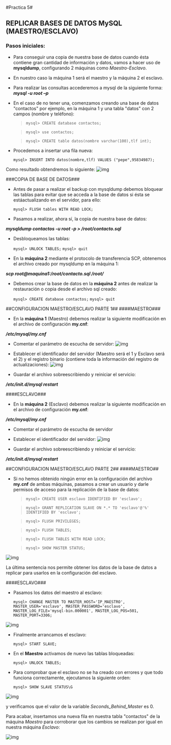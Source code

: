 #Practica 5#

## REPLICAR BASES DE DATOS MySQL (MAESTRO/ESCLAVO) ##

### Pasos iniciales: ###

- Para conseguir una copia de nuestra base de datos cuando ésta contiene gran cantidad de información y datos, vamos a hacer uso de **mysqldump**, configurando 2 máquinas como *Maestro-Esclavo*.

- En nuestro caso la máquina 1 será el maestro y la máquina 2 el esclavo.

- Para realizar las consultas accederemos a mysql de la siguiente forma:
***mysql -u root –p***

- En el caso de no tener una, comenzamos creando una base de datos "contactos" por ejemplo, en la máquina 1 y una tabla "datos" con 2 campos (nombre y teléfono):

	> `mysql> CREATE database contactos;`
	
	> `mysql> use contactos;`
	
	> `mysql> CREATE table datos(nombre varchar(100),tlf int);`

- Procedemos a insertar una fila nueva:

	`mysql> INSERT INTO datos(nombre,tlf) VALUES ("pepe",95834987);`

Como resultado obtendremos lo siguiente:
![img](https://github.com/nachobit/ETSIIT/blob/master/SWAP/practica5/maestro0.png)

###COPIA DE BASE DE DATOS###
- Antes de pasar a realizar el backup con mysqldump debemos bloquear las tablas para evitar que se acceda a la base de datos si ésta se estáactualizando en el servidor, para ello:

	`mysql> FLUSH tables WITH READ LOCK;`

- Pasamos a realizar, ahora sí, la copia de nuestra base de datos:

***mysqldump contactos -u root -p > /root/contacto.sql***

- Desbloqueamos las tablas:

	`mysql> UNLOCK TABLES;` 
	`mysql> quit`

- En la **máquina 2** mediante el protocolo de transferencia SCP, obtenemos el archivo creado por mysqldump en la máquina 1:

***scp root@maquina1:/root/contacto.sql /root/***

- Debemos crear la base de datos en la **máquina 2** antes de realizar la restauración o copia desde el archivo sql creado:

	`mysql> CREATE database contactos;`
	`mysql> quit`

##CONFIGURACION MAESTRO/ESCLAVO PARTE 1##
####MAESTRO###

- En la **máquina 1** (Maestro) debemos realizar la siguiente modificación en el archivo de configuración **my.cnf**: 

***/etc/mysql/my.cnf***

* Comentar el parámetro de escucha de servidor:
![img](https://github.com/nachobit/ETSIIT/blob/master/SWAP/practica5/maestro1.png)

* Establecer el identificador del servidor (Maestro será el 1 y Esclavo será el 2) y el registro binario (contiene toda la información del registro de actualizaciones):
![img](https://github.com/nachobit/ETSIIT/blob/master/SWAP/practica5/maestro2.png)

* Guardar el archivo sobreescribiendo y reiniciar el servicio:

***/etc/init.d/mysql restart***

####ESCLAVO###
- En la **máquina 2** (Esclavo) debemos realizar la siguiente modificación en el archivo de configuración **my.cnf**: 

***/etc/mysql/my.cnf***
* Comentar el parámetro de escucha de servidor

* Establecer el identificador del servidor:
![img](https://github.com/nachobit/ETSIIT/blob/master/SWAP/practica5/esclavo1.png)

* Guardar el archivo sobreescribiendo y reiniciar el servicio:

***/etc/init.d/mysql restart***

##CONFIGURACION MAESTRO/ESCLAVO PARTE 2##
####MAESTRO##

* Si no hemos obtenido ningún error en la configuración del archivo **my.cnf** de ambas máquinas, pasamos a crear un usuario y darle permisos de acceso para la replicación de la base de datos:

	> `mysql> CREATE USER esclavo IDENTIFIED BY 'esclavo';`
	
	> `mysql> GRANT REPLICATION SLAVE ON *.* TO 'esclavo'@'%' IDENTIFIED BY 'esclavo';`
	
	> `mysql> FLUSH PRIVILEGES;`
	
	> `mysql> FLUSH TABLES;`
	
	> `mysql> FLUSH TABLES WITH READ LOCK;`
	
	> `mysql> SHOW MASTER STATUS;`

![img](https://github.com/nachobit/ETSIIT/blob/master/SWAP/practica5/maestro3.png)

La última sentencia nos permite obtener los datos de la base de datos a replicar para usarlos en la configuración del esclavo.

####ESCLAVO###

- Pasamos los datos del maestro al esclavo:

	`mysql> CHANGE MASTER TO MASTER_HOST='IP_MAESTRO',` 
	`MASTER_USER='esclavo', MASTER_PASSWORD='esclavo', `
	`MASTER_LOG_FILE='mysql-bin.000001', MASTER_LOG_POS=501, MASTER_PORT=3306;`

![img](https://github.com/nachobit/ETSIIT/blob/master/SWAP/practica5/esclavo2.png)

- Finalmente arrancamos el esclavo:

	`mysql> START SLAVE;`

- En el **Maestro** activamos de nuevo las tablas bloqueadas:

	`mysql> UNLOCK TABLES;`

- Para comprobar que el esclavo no se ha creado con errores y que todo funciona correctamente, ejecutamos la siguiente orden:

	`mysql> SHOW SLAVE STATUS\G`

![img](https://github.com/nachobit/ETSIIT/blob/master/SWAP/practica5/esclavo3.png)

y verificamos que el valor de la variable *Seconds_Behind_Master* es 0.


Para acabar, insertamos una nueva fila en nuestra tabla "contactos" de la máquina *Maestro* para corroborar que los cambios se realizan por igual en nuestra máquina *Esclavo*:

![img](https://github.com/nachobit/ETSIIT/blob/master/SWAP/practica5/final.png)
